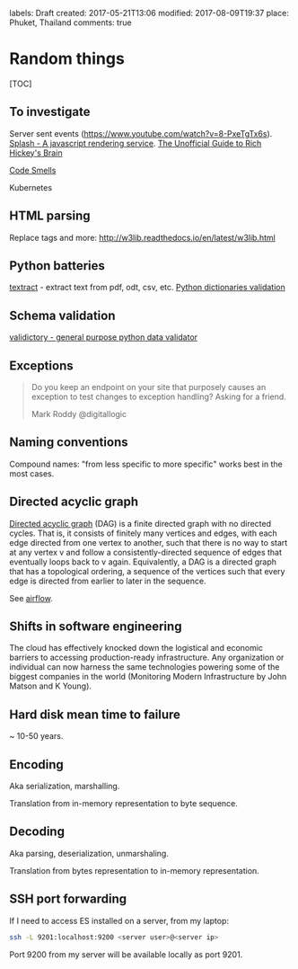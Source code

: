 labels: Draft
created: 2017-05-21T13:06
modified: 2017-08-09T19:37
place: Phuket, Thailand
comments: true

# Random things

[TOC]

## To investigate

Server sent events (https://www.youtube.com/watch?v=8-PxeTgTx6s).
[Splash - A javascript rendering service](http://splash.readthedocs.io/en/stable/).
[The Unofficial Guide to Rich Hickey's Brain](http://www.flyingmachinestudios.com/programming/the-unofficial-guide-to-rich-hickeys-brain/)

[Code Smells](https://sourcemaking.com/refactoring/smells)

Kubernetes

## HTML parsing

Replace tags and more:
http://w3lib.readthedocs.io/en/latest/w3lib.html

## Python batteries

[textract](https://github.com/deanmalmgren/textract) - extract text from pdf, odt, csv, etc.
[Python dictionaries validation](https://github.com/nicolaiarocci/cerberus)

## Schema validation

[validictory - general purpose python data validator](https://pypi.python.org/pypi/validictory)

## Exceptions

> Do you keep an endpoint on your site that purposely causes an exception to test changes to 
exception handling? Asking for a friend.
>
> Mark Roddy @digitallogic

## Naming conventions

Compound names: "from less specific to more specific" works best in the most cases.

## Directed acyclic graph

[Directed acyclic graph](https://en.wikipedia.org/wiki/Directed_acyclic_graph) (DAG) is a finite directed graph with no directed cycles. That is, it consists of finitely many vertices and edges, with each edge directed from one vertex to another, such that there is no way to start at any vertex v and follow a consistently-directed sequence of edges that eventually loops back to v again. Equivalently, a DAG is a directed graph that has a topological ordering, a sequence of the vertices such that every edge is directed from earlier to later in the sequence.

See [airflow](https://airflow.incubator.apache.org/).

## Shifts in software engineering

The cloud has effectively knocked down the logistical and economic barriers to
accessing production-ready infrastructure. Any organization or individual can
now harness the same technologies powering some of the biggest companies in
the world (Monitoring Modern Infrastructure by John Matson and K Young).

## Hard disk mean time to failure

~ 10-50 years.

## Encoding

Aka serialization, marshalling.

Translation from in-memory representation to byte sequence.

## Decoding

Aka parsing, deserialization, unmarshaling.

Translation from bytes representation to in-memory representation.

## SSH port forwarding

If I need to access ES installed on a server, from my laptop:
```bash
ssh -L 9201:localhost:9200 <server user>@<server ip>
```

Port 9200 from my server will be available locally as port 9201.
